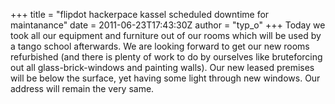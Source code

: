 +++
title = "flipdot hackerpace kassel scheduled downtime for maintanance"
date = 2011-06-23T17:43:30Z
author = "typ_o"
+++
Today we took all our equipment and furniture out of our rooms which
will be used by a tango school afterwards. We are looking forward to get
our new rooms refurbished (and there is plenty of work to do by
ourselves like bruteforcing out all glass-brick-windows and painting
walls). Our new leased premises will be below the surface, yet having
some light through new windows. Our address will remain the very same.
